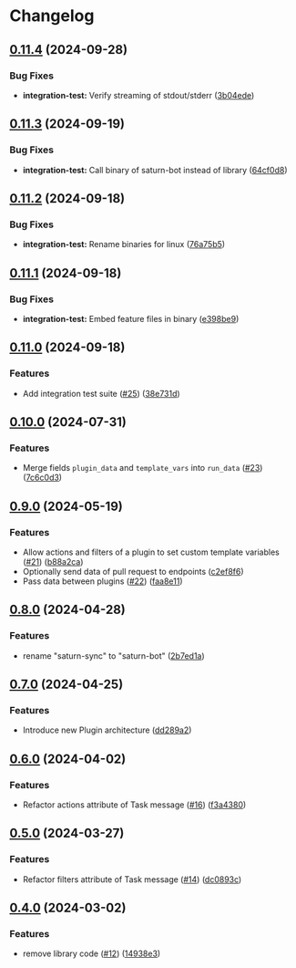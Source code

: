 # Changelog

## [0.11.4](https://github.com/wndhydrnt/saturn-bot-protocol/compare/v0.11.3...v0.11.4) (2024-09-28)


### Bug Fixes

* **integration-test:** Verify streaming of stdout/stderr ([3b04ede](https://github.com/wndhydrnt/saturn-bot-protocol/commit/3b04ede8ef43bf97d2d368179dc441576e504dff))

## [0.11.3](https://github.com/wndhydrnt/saturn-bot-protocol/compare/v0.11.2...v0.11.3) (2024-09-19)


### Bug Fixes

* **integration-test:** Call binary of saturn-bot instead of library ([64cf0d8](https://github.com/wndhydrnt/saturn-bot-protocol/commit/64cf0d8a89c3421cc9c0aee873b20849d7190605))

## [0.11.2](https://github.com/wndhydrnt/saturn-bot-protocol/compare/v0.11.1...v0.11.2) (2024-09-18)


### Bug Fixes

* **integration-test:** Rename binaries for linux ([76a75b5](https://github.com/wndhydrnt/saturn-bot-protocol/commit/76a75b57a2cf3c29816a2813c7f2f8b5ea2dbabe))

## [0.11.1](https://github.com/wndhydrnt/saturn-bot-protocol/compare/v0.11.0...v0.11.1) (2024-09-18)


### Bug Fixes

* **integration-test:** Embed feature files in binary ([e398be9](https://github.com/wndhydrnt/saturn-bot-protocol/commit/e398be966127ef3dba7727171c1e624ecc1dd5d9))

## [0.11.0](https://github.com/wndhydrnt/saturn-bot-protocol/compare/v0.10.0...v0.11.0) (2024-09-18)


### Features

* Add integration test suite ([#25](https://github.com/wndhydrnt/saturn-bot-protocol/issues/25)) ([38e731d](https://github.com/wndhydrnt/saturn-bot-protocol/commit/38e731db3327572fb1914aa1541f212176925b3e))

## [0.10.0](https://github.com/wndhydrnt/saturn-bot-protocol/compare/v0.9.0...v0.10.0) (2024-07-31)


### Features

* Merge fields `plugin_data` and `template_vars` into `run_data` ([#23](https://github.com/wndhydrnt/saturn-bot-protocol/issues/23)) ([7c6c0d3](https://github.com/wndhydrnt/saturn-bot-protocol/commit/7c6c0d3f2c47916ec25bb2fd9b85a61d5a83bcc4))

## [0.9.0](https://github.com/wndhydrnt/saturn-bot-protocol/compare/v0.8.0...v0.9.0) (2024-05-19)


### Features

* Allow actions and filters of a plugin to set custom template variables ([#21](https://github.com/wndhydrnt/saturn-bot-protocol/issues/21)) ([b88a2ca](https://github.com/wndhydrnt/saturn-bot-protocol/commit/b88a2ca9cf0c7b3e7b53c35c018e14af878a2bd6))
* Optionally send data of pull request to endpoints ([c2ef8f6](https://github.com/wndhydrnt/saturn-bot-protocol/commit/c2ef8f68ce91648061f5486706b3da0715fcebfa))
* Pass data between plugins ([#22](https://github.com/wndhydrnt/saturn-bot-protocol/issues/22)) ([faa8e11](https://github.com/wndhydrnt/saturn-bot-protocol/commit/faa8e11f3e6ba6cd83e6718592f6f9d64bf30bc2))

## [0.8.0](https://github.com/wndhydrnt/saturn-bot-protocol/compare/v0.7.0...v0.8.0) (2024-04-28)


### Features

* rename "saturn-sync" to "saturn-bot" ([2b7ed1a](https://github.com/wndhydrnt/saturn-bot-protocol/commit/2b7ed1a3b24986f619629bc3d16f1465a130fc19))

## [0.7.0](https://github.com/wndhydrnt/saturn-bot-protocol/compare/v0.6.0...v0.7.0) (2024-04-25)

### Features

- Introduce new Plugin architecture ([dd289a2](https://github.com/wndhydrnt/saturn-bot-protocol/commit/dd289a258d37210df92a473c270e9685c91ccb4e))

## [0.6.0](https://github.com/wndhydrnt/saturn-bot-protocol/compare/v0.5.0...v0.6.0) (2024-04-02)

### Features

- Refactor actions attribute of Task message ([#16](https://github.com/wndhydrnt/saturn-bot-protocol/issues/16)) ([f3a4380](https://github.com/wndhydrnt/saturn-bot-protocol/commit/f3a438081428b01de7b7cc5b91bd876dc70c721c))

## [0.5.0](https://github.com/wndhydrnt/saturn-bot-protocol/compare/v0.4.0...v0.5.0) (2024-03-27)

### Features

- Refactor filters attribute of Task message ([#14](https://github.com/wndhydrnt/saturn-bot-protocol/issues/14)) ([dc0893c](https://github.com/wndhydrnt/saturn-bot-protocol/commit/dc0893cbeef27d2287d92541f339c200591fd8bc))

## [0.4.0](https://github.com/wndhydrnt/saturn-bot-protocol/compare/v0.3.0...v0.4.0) (2024-03-02)

### Features

- remove library code ([#12](https://github.com/wndhydrnt/saturn-bot-protocol/issues/12)) ([14938e3](https://github.com/wndhydrnt/saturn-bot-protocol/commit/14938e3e63e55b1f2eeb4c0178e5d7c53a801341))
